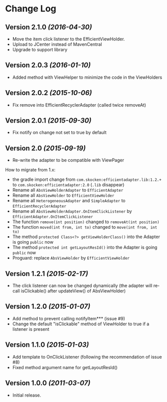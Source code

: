 Change Log
===============================================================================


Version 2.1.0 *(2016-04-30)*
----------------------------

 * Move the item click listener to the EfficientViewHolder.
 * Upload to JCenter instead of MavenCentral
 * Upgrade to support library


Version 2.0.3 *(2016-01-10)*
----------------------------

 * Added method with ViewHelper to minimize the code in the ViewHolders

Version 2.0.2 *(2015-10-06)*
----------------------------

 * Fix remove into EfficientRecyclerAdapter (called twice removeAt)

Version 2.0.1 *(2015-09-30)*
----------------------------

 * Fix notify on change not set to true by default

Version 2.0 *(2015-09-19)*
----------------------------

 * Re-write the adapter to be compatible with ViewPager

How to migrate from 1.x:
- the gradle import change from `com.skocken:efficientadapter.lib:1.2.+`  to `com.skocken:efficientadapter:2.0` (`.lib` disappear)
- Rename all `AbsViewHolderAdapter` to `EfficientAdapter`
- Rename all `AbsViewHolder` to `EfficientViewHolder`
- Rename all `HeterogeneousAdapter` and `SimpleAdapter` to `EfficientRecyclerAdapter`
- Rename all `AbsViewHolderAdapter.OnItemClickListener` by `EfficientAdapter.OnItemClickListener`
- The function `remove(int position)` changed to `removeAt(int position)`
- The function `moved(int from, int to)` changed to `move(int from, int to)`
- The method `protected Class<?> getViewHolderClass()` into the Adapter is going `public` now
- The method `protected int getLayoutResId()` into the Adapter is going `public` now
- Proguard: replace `AbsViewHolder` by `EfficientViewHolder`




Version 1.2.1 *(2015-02-17)*
----------------------------

 * The click listener can now be changed dynamically (the adapter will re-call isClickable() after updateView() of AbsViewHolder)

Version 1.2.0 *(2015-01-07)*
----------------------------

 * Add method to prevent calling notifyItem*** (issue #9)
 * Change the default "isClickable" method of ViewHolder to true if a listener is present

Version 1.1.0 *(2015-01-03)*
----------------------------

 * Add template to OnClickListener (following the recommendation of issue #8)
 * Fixed method argument name for getLayoutResId()

Version 1.0.0 *(2011-03-07)*
----------------------------
 * Initial release.